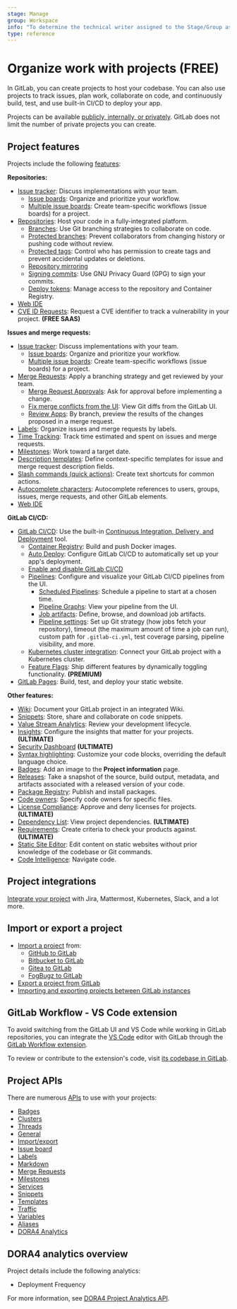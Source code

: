 ```yaml
---
stage: Manage
group: Workspace
info: "To determine the technical writer assigned to the Stage/Group associated with this page, see https://about.gitlab.com/handbook/engineering/ux/technical-writing/#assignments"
type: reference
---
```


# Organize work with projects **(FREE)**

In GitLab, you can create projects to host
your codebase. You can also use projects to track issues, plan work,
collaborate on code, and continuously build, test, and use
built-in CI/CD to deploy your app.

Projects can be available [publicly, internally, or privately](../../public_access/public_access.md).
GitLab does not limit the number of private projects you can create.

## Project features

Projects include the following [features](https://about.gitlab.com/features/):

**Repositories:**

- [Issue tracker](issues/index.md): Discuss implementations with your team.
  - [Issue boards](issue_board.md): Organize and prioritize your workflow.
  - [Multiple issue boards](issue_board.md#multiple-issue-boards): Create team-specific workflows (issue boards) for a project.
- [Repositories](repository/index.md): Host your code in a fully-integrated platform.
  - [Branches](repository/branches/index.md): Use Git branching strategies to
  collaborate on code.
  - [Protected branches](protected_branches.md): Prevent collaborators
  from changing history or pushing code without review.
  - [Protected tags](protected_tags.md): Control who has
  permission to create tags and prevent accidental updates or deletions.
  - [Repository mirroring](repository/mirror/index.md)
  - [Signing commits](repository/gpg_signed_commits/index.md): Use GNU Privacy Guard (GPG) to sign your commits.
  - [Deploy tokens](deploy_tokens/index.md): Manage access to the repository and Container Registry.
- [Web IDE](web_ide/index.md)
- [CVE ID Requests](../application_security/cve_id_request.md): Request a CVE identifier to track a
  vulnerability in your project. **(FREE SAAS)**

**Issues and merge requests:**

- [Issue tracker](issues/index.md): Discuss implementations with your team.
  - [Issue boards](issue_board.md): Organize and prioritize your workflow.
  - [Multiple issue boards](issue_board.md#multiple-issue-boards): Create team-specific workflows (issue boards) for a project.
- [Merge Requests](merge_requests/index.md): Apply a branching
  strategy and get reviewed by your team.
  - [Merge Request Approvals](merge_requests/approvals/index.md): Ask for approval before
  implementing a change.
  - [Fix merge conflicts from the UI](merge_requests/conflicts.md): View Git diffs from the GitLab UI.
  - [Review Apps](../../ci/review_apps/index.md): By branch, preview the results
  of the changes proposed in a merge request.
- [Labels](labels.md): Organize issues and merge requests by labels.
- [Time Tracking](time_tracking.md): Track time estimated and
  spent on issues and merge requests.
- [Milestones](milestones/index.md): Work toward a target date.
- [Description templates](description_templates.md): Define context-specific
  templates for issue and merge request description fields.
- [Slash commands (quick actions)](quick_actions.md): Create text shortcuts for
  common actions.
- [Autocomplete characters](autocomplete_characters.md): Autocomplete
  references to users, groups, issues, merge requests, and other GitLab
  elements.
- [Web IDE](web_ide/index.md)

**GitLab CI/CD:**

- [GitLab CI/CD](../../ci/index.md): Use the built-in [Continuous Integration, Delivery, and Deployment](https://about.gitlab.com/blog/2016/08/05/continuous-integration-delivery-and-deployment-with-gitlab/) tool.
  - [Container Registry](../packages/container_registry/index.md): Build and push Docker
  images.
  - [Auto Deploy](../../topics/autodevops/stages.md#auto-deploy): Configure GitLab CI/CD
  to automatically set up your app's deployment.
  - [Enable and disable GitLab CI/CD](../../ci/enable_or_disable_ci.md)
  - [Pipelines](../../ci/pipelines/index.md): Configure and visualize
    your GitLab CI/CD pipelines from the UI.
    - [Scheduled Pipelines](../../ci/pipelines/schedules.md): Schedule a pipeline
      to start at a chosen time.
    - [Pipeline Graphs](../../ci/pipelines/index.md#visualize-pipelines): View your
      pipeline from the UI.
    - [Job artifacts](../../ci/pipelines/job_artifacts.md): Define,
      browse, and download job artifacts.
    - [Pipeline settings](../../ci/pipelines/settings.md): Set up Git strategy (how jobs fetch your repository),
      timeout (the maximum amount of time a job can run), custom path for `.gitlab-ci.yml`, test coverage parsing, pipeline visibility, and more.
  - [Kubernetes cluster integration](../infrastructure/clusters/index.md): Connect your GitLab project
    with a Kubernetes cluster.
  - [Feature Flags](../../operations/feature_flags.md): Ship different features
    by dynamically toggling functionality. **(PREMIUM)**
- [GitLab Pages](pages/index.md): Build, test, and deploy your static
  website.

**Other features:**

- [Wiki](wiki/index.md): Document your GitLab project in an integrated Wiki.
- [Snippets](../snippets.md): Store, share and collaborate on code snippets.
- [Value Stream Analytics](../analytics/value_stream_analytics.md): Review your development lifecycle.
- [Insights](insights/index.md): Configure the insights that matter for your projects. **(ULTIMATE)**
- [Security Dashboard](../application_security/security_dashboard/index.md) **(ULTIMATE)**
- [Syntax highlighting](highlighting.md): Customize
  your code blocks, overriding the default language choice.
- [Badges](badges.md): Add an image to the **Project information** page.
- [Releases](releases/index.md): Take a snapshot of
  the source, build output, metadata, and artifacts
  associated with a released version of your code.
- [Package Registry](../packages/package_registry/index.md): Publish and install packages.
- [Code owners](code_owners.md): Specify code owners for specific files.
- [License Compliance](../compliance/license_compliance/index.md): Approve and deny licenses for projects. **(ULTIMATE)**
- [Dependency List](../application_security/dependency_list/index.md): View project dependencies. **(ULTIMATE)**
- [Requirements](requirements/index.md): Create criteria to check your products against. **(ULTIMATE)**
- [Static Site Editor](static_site_editor/index.md): Edit content on static websites without prior knowledge of the codebase or Git commands.
- [Code Intelligence](code_intelligence.md): Navigate code.

## Project integrations

[Integrate your project](integrations/index.md) with Jira, Mattermost,
Kubernetes, Slack, and a lot more.

## Import or export a project

- [Import a project](import/index.md) from:
  - [GitHub to GitLab](import/github.md)
  - [Bitbucket to GitLab](import/bitbucket.md)
  - [Gitea to GitLab](import/gitea.md)
  - [FogBugz to GitLab](import/fogbugz.md)
- [Export a project from GitLab](settings/import_export.md#export-a-project-and-its-data)
- [Importing and exporting projects between GitLab instances](settings/import_export.md)

## GitLab Workflow - VS Code extension

To avoid switching from the GitLab UI and VS Code while working in GitLab repositories, you can integrate
the [VS Code](https://code.visualstudio.com/) editor with GitLab through the
[GitLab Workflow extension](https://marketplace.visualstudio.com/items?itemName=GitLab.gitlab-workflow).

To review or contribute to the extension's code, visit [its codebase in GitLab](https://gitlab.com/gitlab-org/gitlab-vscode-extension/).

## Project APIs

There are numerous [APIs](../../api/index.md) to use with your projects:

- [Badges](../../api/project_badges.md)
- [Clusters](../../api/project_clusters.md)
- [Threads](../../api/discussions.md)
- [General](../../api/projects.md)
- [Import/export](../../api/project_import_export.md)
- [Issue board](../../api/boards.md)
- [Labels](../../api/labels.md)
- [Markdown](../../api/markdown.md)
- [Merge Requests](../../api/merge_requests.md)
- [Milestones](../../api/milestones.md)
- [Services](../../api/services.md)
- [Snippets](../../api/project_snippets.md)
- [Templates](../../api/project_templates.md)
- [Traffic](../../api/project_statistics.md)
- [Variables](../../api/project_level_variables.md)
- [Aliases](../../api/project_aliases.md)
- [DORA4 Analytics](../../api/dora4_project_analytics.md)

## DORA4 analytics overview

Project details include the following analytics:

- Deployment Frequency

For more information, see [DORA4 Project Analytics API](../../api/dora4_project_analytics.md).
